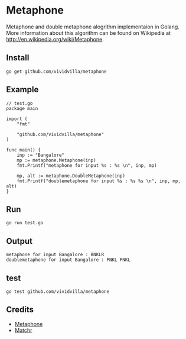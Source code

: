 # Metaphone
Metaphone and double metaphone alogrithm implementaion in Golang.
More information about this algorithm can be found on Wikipedia at
http://en.wikipedia.org/wiki/Metaphone.

## Install
    go get github.com/vividvilla/metaphone

## Example
    // test.go
    package main

    import (
        "fmt"

        "github.com/vividvilla/metaphone"
    )

    func main() {
        inp := "Bangalore"
        mp := metaphone.Metaphone(inp)
        fmt.Printf("metaphone for input %s : %s \n", inp, mp)

        mp, alt := metaphone.DoubleMetaphone(inp)
        fmt.Printf("doublemetaphone for input %s : %s %s \n", inp, mp, alt)
    }

## Run
    go run test.go

## Output
	metaphone for input Bangalore : BNKLR
	doublemetaphone for input Bangalore : PNKL PNKL

## test
    go test github.com/vividvilla/metaphone

## Credits
- [Metaphone](https://github.com/sanjayc77/metaphone)
- [Matchr](https://github.com/antzucaro/matchr)